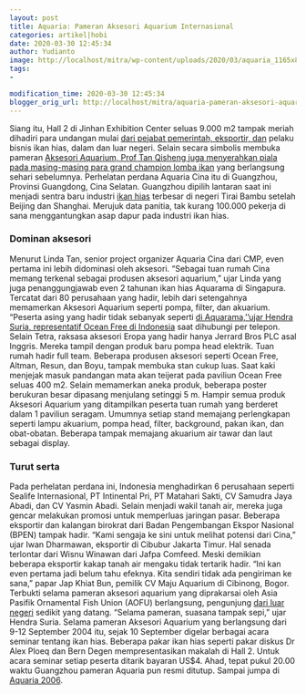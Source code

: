 ```yaml
---
layout: post
title: Aquaria: Pameran Aksesori Aquarium Internasional
categories: artikel|hobi
date: 2020-03-30 12:45:34
author: Yudianto
image: http://localhost/mitra/wp-content/uploads/2020/03/aquaria_1165x800.jpg
tags:
- 

modification_time: 2020-03-30 12:45:34
blogger_orig_url: http://localhost/mitra/aquaria-pameran-aksesori-aquarium.html
---
```


Siang itu, Hall 2 di Jinhan Exhibition Center seluas 9.000 m2 tampak meriah dihadiri para undangan mulai <a class="" style="width: auto !important" href="http://127.0.0.1/mitra/kontes-best-bonsai-santigi-show.html" id="24">dari pejabat pemerintah, eksportir, dan</a> pelaku bisnis ikan hias, dalam dan luar negeri. Selain secara simbolis membuka pameran <a href="http://127.0.0.1/mitra/evolusi-perdagangan-aksesori-ikan-hias.html" class="" style="width: auto !important" data-wpil-post-to-id="">Aksesori Aquarium, Prof Tan Qisheng juga menyerahkan piala pada masing-masing para grand champion lomba ikan</a> yang berlangsung sehari sebelumnya.
Perhelatan perdana Aquaria Cina itu di Guangzhou, Provinsi Guangdong, Cina Selatan. Guangzhou dipilih lantaran saat ini menjadi sentra baru industri <a class="wpil_keyword_link " href="http://127.0.0.1/mitra/ikan-hias"  title="ikan hias" data-wpil-keyword-link="linked">ikan hias</a> terbesar di negeri Tirai Bambu setelah Beijing dan Shanghai. Merujuk data panitia, tak kurang 100.000 pekerja di sana menggantungkan asap dapur pada industri ikan hias.
<h3>Dominan aksesori</h3>
Menurut Linda Tan, senior project organizer Aquaria Cina dari CMP, even pertama ini lebih didominasi oleh aksesori. “Sebagai tuan rumah Cina memang terkenal sebagai produsen aksesori aquarium,” ujar Linda yang juga penanggungjawab even 2 tahunan ikan hias Aquarama di Singapura. Tercatat dari 80 perusahaan yang hadir, lebih dari setengahnya memamerkan Aksesori Aquarium seperti pompa, filter, dan akuarium.
“Peserta asing yang hadir tidak sebanyak seperti <a class="" style="width: auto !important" href="http://127.0.0.1/mitra/potensi-budidaya-perikanan-di.html" id="458">di Aquarama,’’ujar Hendra Suria, representatif Ocean Free di Indonesia</a> saat dihubungi per telepon. Selain Tetra, raksasa aksesori Eropa yang hadir hanya Jerrard Bros PLC asal Inggris. Mereka tampil dengan produk baru pompa head elektrik.
Tuan rumah hadir full team. Beberapa produsen aksesori seperti Ocean Free, Altman, Resun, dan Boyu, tampak membuka stan cukup luas. Saat kaki menjejak masuk pandangan mata akan teijerat pada paviliun Ocean Free seluas 400 m2. Selain memamerkan aneka produk, beberapa poster berukuran besar dipasang menjulang setinggi 5 m.
Hampir semua produk Aksesori Aquarium yang ditampilkan peserta tuan rumah yang berderet dalam 1 paviliun seragam. Umumnya setiap stand memajang perlengkapan seperti lampu akuarium, pompa head, filter, background, pakan ikan, dan obat-obatan. Beberapa tampak memajang akuarium air tawar dan laut sebagai display.
<h3>Turut serta</h3>
Pada perhelatan perdana ini, Indonesia menghadirkan 6 perusahaan seperti Sealife Internasional, PT Intinental Pri, PT Matahari Sakti, CV Samudra Jaya Abadi, dan CV Yasmin Abadi. Selain menjadi wakil tanah air, mereka juga gencar melakukan promosi untuk memperluas jaringan pasar. Beberapa eksportir dan kalangan birokrat dari Badan Pengembangan Ekspor Nasional (BPEN) tampak hadir. “Kami sengaja ke sini untuk melihat potensi dari Cina,” ujar Iwan Dharmawan, eksportir di Cibubur Jakarta Timur. Hal senada terlontar dari Wisnu Winawan dari Jafpa Comfeed. Meski demikian beberapa eksportir kakap tanah air mengaku tidak tertarik hadir. “Ini kan even pertama jadi belum tahu efeknya. Kita sendiri tidak ada pengiriman ke sana,” papar Jap Khiat Bun, pemilik CV Maju Aquarium di Cibinong, Bogor. Terbukti selama pameran <span class="keyword _ngcontent-kpx-88" aria-hidden="false">aksesori aquarium</span> yang diprakarsai oleh Asia Pasifik Ornamental Fish Union (AOFU) berlangsung, pengunjung <a class="" style="width: auto !important" href="http://127.0.0.1/mitra/4-sayuran-varietas-unggul-dari-negeri.html" data-wpil-post-to-id="450">dari luar negeri</a> sedikit yang datang. “Selama pameran, suasana tampak sepi,” ujar Hendra Suria.
Selama pameran Aksesori Aquarium yang berlangsung dari 9-12 September 2004 itu, sejak 10 September digelar berbagai acara seminar tentang ikan hias. Beberapa pakar ikan hias seperti pakar diskus Dr Alex Ploeq dan Bern Degen mempresentasikan makalah di Hall 2. Untuk acara seminar setiap peserta ditarik bayaran US$4. Ahad, tepat pukul 20.00 waktu Guangzhou pameran Aquaria pun resmi ditutup. Sampai jumpa di <a href="https://www.aqua.cl/conferencias/aquaria-2006-ii-international-exhibition-for-chinas-ornamental-aquatic-industry-guangzhou-china/">Aquaria 2006</a>.
&nbsp;
